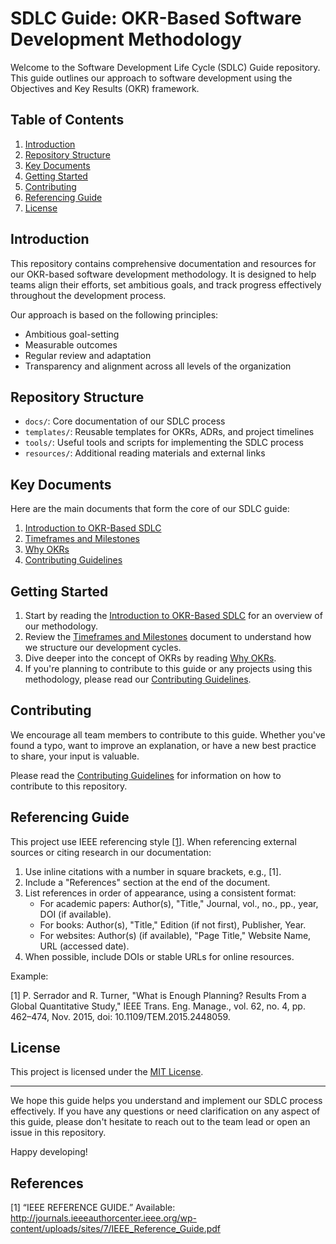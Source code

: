 # SDLC Guide: OKR-Based Software Development Methodology

Welcome to the Software Development Life Cycle (SDLC) Guide repository. This guide outlines our approach to software development using the Objectives and Key Results (OKR) framework.

## Table of Contents

1. [Introduction](#introduction)
2. [Repository Structure](#repository-structure)
3. [Key Documents](#key-documents)
4. [Getting Started](#getting-started)
5. [Contributing](#contributing)
6. [Referencing Guide](#referencing-guide)
7. [License](#license)

## Introduction

This repository contains comprehensive documentation and resources for our OKR-based software development methodology. It is designed to help teams align their efforts, set ambitious goals, and track progress effectively throughout the development process.

Our approach is based on the following principles:
- Ambitious goal-setting
- Measurable outcomes
- Regular review and adaptation
- Transparency and alignment across all levels of the organization

## Repository Structure

- `docs/`: Core documentation of our SDLC process
- `templates/`: Reusable templates for OKRs, ADRs, and project timelines
- `tools/`: Useful tools and scripts for implementing the SDLC process
- `resources/`: Additional reading materials and external links

## Key Documents

Here are the main documents that form the core of our SDLC guide:

1. [Introduction to OKR-Based SDLC](docs/introduction.md)
2. [Timeframes and Milestones](docs/timeframes-and-milestones.md)
3. [Why OKRs](docs/why-okr.md)
4. [Contributing Guidelines](CONTRIBUTING.md)

## Getting Started

1. Start by reading the [Introduction to OKR-Based SDLC](docs/introduction.md) for an overview of our methodology.
2. Review the [Timeframes and Milestones](docs/timeframes-and-milestones.md) document to understand how we structure our development cycles.
3. Dive deeper into the concept of OKRs by reading [Why OKRs](docs/why-okr.md).
4. If you're planning to contribute to this guide or any projects using this methodology, please read our [Contributing Guidelines](CONTRIBUTING.md).

## Contributing

We encourage all team members to contribute to this guide. Whether you've found a typo, want to improve an explanation, or have a new best practice to share, your input is valuable.

Please read the [Contributing Guidelines](CONTRIBUTING.md) for information on how to contribute to this repository.

## Referencing Guide

This project use IEEE referencing style [[1]](#references). When referencing external sources or citing research in our documentation:

1. Use inline citations with a number in square brackets, e.g., [1].
2. Include a "References" section at the end of the document.
3. List references in order of appearance, using a consistent format:
   - For academic papers: Author(s), "Title," Journal, vol., no., pp., year, DOI (if available).
   - For books: Author(s), "Title," Edition (if not first), Publisher, Year.
   - For websites: Author(s) (if available), "Page Title," Website Name, URL (accessed date).
4. When possible, include DOIs or stable URLs for online resources.

Example:

[1] P. Serrador and R. Turner, "What is Enough Planning? Results From a Global Quantitative Study," IEEE Trans. Eng. Manage., vol. 62, no. 4, pp. 462–474, Nov. 2015, doi: 10.1109/TEM.2015.2448059.

## License

This project is licensed under the [MIT License](LICENSE).

---

We hope this guide helps you understand and implement our SDLC process effectively. If you have any questions or need clarification on any aspect of this guide, please don't hesitate to reach out to the team lead or open an issue in this repository.

Happy developing!

## References
[1] “IEEE REFERENCE GUIDE.” Available: http://journals.ieeeauthorcenter.ieee.org/wp-content/uploads/sites/7/IEEE_Reference_Guide.pdf
